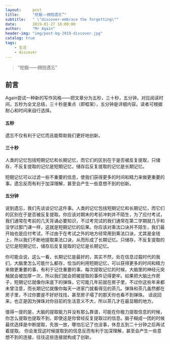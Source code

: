 ```yaml
---
layout:     post
title:      "挖掘——拥抱遗忘”"
subtitle:   " \"discover-embrace the forgetting\""
date:       2019-01-27 18:00:00
author:     "Mr Again"
header-img: "img/post-bg-2019-discover.jpg"
catalog: true
tags:
    - 生活
    - discover
---
```


> “挖掘——拥抱遗忘”

## 前言

Again尝试一种新的写作风格——把文章分为五秒，三十秒，五分钟。对应阅读时间，五秒为全文总结，三十秒是重点（即框架），五分钟是详细内容。读者可根据耐心和时间来自行选择。

#### 五秒

遗忘不仅有利于记忆而且能帮助我们更好地创新。

#### 三十秒
人类的记忆包括短期记忆和长期记忆，而它们的区别在于是否被反复提取，只储存，不反复提取的记忆是短期记忆，储存后反复提取的记忆是长期记忆。

短期记忆可以过滤一些不重要的信息，使我们获得更多的时间和精力来做更重要的事。遗忘反而有利于加深理解，甚至会产生一些意想不到的创新。

#### 五分钟
说到遗忘，我们先谈谈记忆这件事。人类的记忆包括短期记忆和长期记忆，而它们的区别在于是否被反复提取。你应该对期末的考前冲刺并不陌生，为了应付考试，我们通常在考前的几天背诵必要知识，不过考完试的我们通常在第二学期就几乎和没学过那门课一样，这就是短期记忆的后果。你应该对乘法口诀并不陌生，我们最开始也是应付考试，不过由于在考试之外的地方经常用到乘法口诀，尤其是金钱上，所以我们不断地提取乘法口诀，从而形成了长期记忆。只储存，不反复提取的记忆是短期记忆，储存后反复提取的记忆是长期记忆。

你可能会说，这么一看，长期记忆是最好的，其实不然，处在信息过载时代的我们，大脑里怎么可能什么都存，恰当的利用短期记忆，可以获得更多的时间和精力来做更重要的事，有利于记住重要的事。每次提取记忆的时候，大脑里的神经元突触就会被加厚一次，所以我们就会把被提取的事件记得更牢。如果把大脑比作房子，短期记忆就像你床底下的弹珠，它可能几年前就在房子里，不过你这些年来都未曾注意，而长期记忆就像你每天一进家门就看得见的茶几。弹珠和茶几虽然都在房子里，不过你要是不好好找找，甚至房子塌了的那天你也看不到弹珠。
话说回来，也正是因为弹珠对你目前的生活意义不大，所以茶几才在最显眼的地方。

值得一提的是，大脑的提取能力并没有那么靠谱，可能在你极力提取信息的时候，你怎么提取也提取不到，即使这是你曾经反复提取过的信息。脑子糊成一团的时候最优选择是中断提取，先放一放，哪怕忘记了也没事，休息五到二十分钟之后再试着提取。
你会发现这时候提取到的信息反而有利于加深理解，甚至会产生一些意想不到的连接，往往这些连接就构成了创新。


